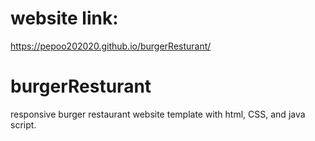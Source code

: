 # website link: 
https://pepoo202020.github.io/burgerResturant/

# burgerResturant
responsive burger restaurant website template with html, CSS, and java script.
